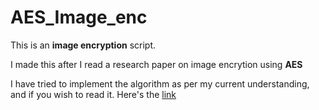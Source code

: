 # AES_Image_enc

<p>This is an <b>image encryption</b> script.</p>
<p>I made this after I read a research paper on image encrytion using <b>AES</b></p>
<p>I have tried to implement the algorithm as per my current understanding, and if you wish to read it. Here's the <a href="https://www.researchgate.net/profile/Agilandeeswari-Loganathan/publication/315365473_A_novel_image_encryption_algorithm_using_AES_and_visual_cryptography/links/5d80d373458515fca16e45d7/A-novel-image-encryption-algorithm-using-AES-and-visual-cryptography.pdf">link</a></p> 
